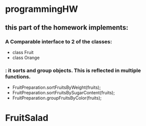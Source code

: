 # programmingHW

## this part of the homework implements:
### A Comparable interface to 2 of the classes:
- class Fruit
- class Orange
### : it sorts and group objects. This is reflected in multiple functions.
- FruitPreparation.sortFruitsByWeight(fruits);
- FruitPreparation.sortFruitsBySugarContent(fruits);
- FruitPreparation.groupFruitsByColor(fruits);

# FruitSalad
